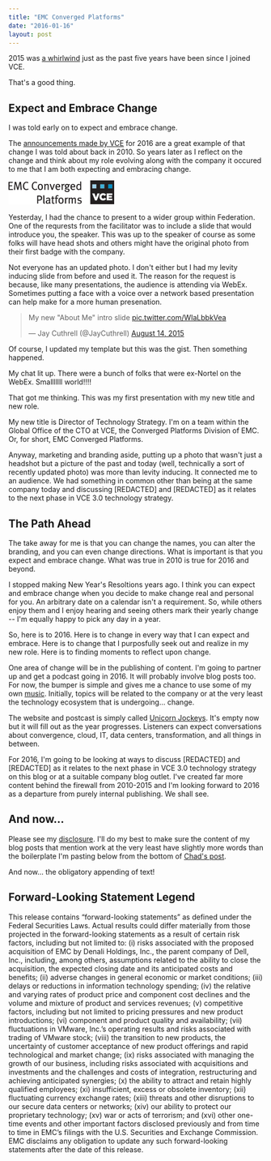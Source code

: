 ```yaml
---
title: "EMC Converged Platforms"
date: "2016-01-16"
layout: post
---
```


2015 was [a whirlwind](/blog/my-fifth-year-at-vce/) just as the past five years have been since I joined VCE.

That's a good thing.

Expect and Embrace Change
-------------------------

I was told early on to expect and embrace change.

The [announcements made by VCE](http://www.vce.com/about/media/news?id=tcm:20-36801) for 2016 are a great example of that change I was told about back in 2010. So years later as I reflect on the change and think about my role evolving along with the company it occured to me that I am both expecting and embracing change.

[![EMC Converged Platforms](/images/vce-logo-text.png "EMC Converged Platforms")](http://www.vce.com/about/media/news?id=tcm:20-36801)

Yesterday, I had the chance to present to a wider group within Federation. One of the requrests from the facilitator was to include a slide that would introduce you, the speaker. This was up to the speaker of course as some folks will have head shots and others might have the original photo from their first badge with the company. 

Not everyone has an updated photo. I don't either but I had my levity inducing slide from before and used it. The reason for the request is because, like many presentations, the audience is attending via WebEx. Sometimes putting a face with a voice over a network based presentation can help make for a more human presenation. 

<blockquote class="twitter-tweet" lang="en"><p lang="en" dir="ltr">My new &quot;About Me&quot; intro slide <a href="http://t.co/WIaLbbkVea">pic.twitter.com/WIaLbbkVea</a></p>&mdash; Jay Cuthrell (@JayCuthrell) <a href="https://twitter.com/JayCuthrell/status/632228790807060480">August 14, 2015</a></blockquote>
<script async src="//platform.twitter.com/widgets.js" charset="utf-8"></script>

Of course, I updated my template but this was the gist. Then something happened.

My chat lit up. There were a bunch of folks that were ex-Nortel on the WebEx. Smalllllll world!!!!

That got me thinking. This was my first presentation with my new title and new role.

My new title is Director of Technology Strategy. I'm on a team within the Global Office of the CTO at VCE, the Converged Platforms Division of EMC. Or, for short, EMC Converged Platforms.

Anyway, marketing and branding aside, putting up a photo that wasn't just a headshot but a picture of the past and today (well, technically a sort of recently updated photo) was more than levity inducing. It connected me to an audience. We had something in common other than being at the same company today and discussing [REDACTED] and [REDACTED] as it relates to the next phase in VCE 3.0 technology strategy.

The Path Ahead
--------------

The take away for me is that you can change the names, you can alter the branding, and you can even change directions. What is important is that you expect and embrace change. What was true in 2010 is true for 2016 and beyond.

I stopped making New Year's Resoltions years ago. I think you can expect and embrace change when you decide to make change real and personal for you. An arbitrary date on a calendar isn't a requirement. So, while others enjoy them and I enjoy hearing and seeing others mark their yearly change -- I'm equally happy to pick any day in a year.

So, here is to 2016. Here is to change in every way that I can expect and embrace. Here is to change that I purposfully seek out and realize in my new role. Here is to finding moments to reflect upon change.

One area of change will be in the publishing of content. I'm going to partner up and get a podcast going in 2016. It will probably involve blog posts too. For now, the bumper is simple and gives me a chance to use some of my own [music](/music/). Initially, topics will be related to the company or at the very least the technology ecosystem that is undergoing... change.

The website and postcast is simply called [Unicorn Jockeys](http://unicornjockeys.com/). It's empty now but it will fill out as the year progresses. Listeners can expect conversations about convergence, cloud, IT, data centers, transformation, and all things in between.

<script src="https://www.buzzsprout.com/51963/335053-unicorn-jockeys-bumper.js?player=small" type="text/javascript" charset="utf-8"></script>

For 2016, I'm going to be looking at ways to discuss [REDACTED] and [REDACTED] as it relates to the next phase in VCE 3.0 technology strategy on this blog or at a suitable company blog outlet. I've created far more content behind the firewall from 2010-2015 and I'm looking forward to 2016 as a departure from purely internal publishing. We shall see.

And now...
----------

Please see my [disclosure](/disclosure). I'll do my best to make sure the content of my blog posts that mention work at the very least have slightly more words than the boilerplate I'm pasting below from the bottom of [Chad's post](http://virtualgeek.typepad.com/virtual_geek/2016/01/platforms-end-game-for-it.html). 

And now... the obligatory appending of text! 

Forward-Looking Statement Legend
--------------------------------

This release contains “forward-looking statements” as defined under the Federal Securities Laws. Actual results could differ materially from those projected in the forward-looking statements as a result of certain risk factors, including but not limited to: (i) risks associated with the proposed acquisition of EMC by Denali Holdings, Inc., the parent company of Dell, Inc., including, among others, assumptions related to the ability to close the acquisition, the expected closing date and its anticipated costs and benefits; (ii) adverse changes in general economic or market conditions; (iii) delays or reductions in information technology spending; (iv) the relative and varying rates of product price and component cost declines and the volume and mixture of product and services revenues; (v) competitive factors, including but not limited to pricing pressures and new product introductions; (vi) component and product quality and availability; (vii) fluctuations in VMware, Inc.’s operating results and risks associated with trading of VMware stock; (viii) the transition to new products, the uncertainty of customer acceptance of new product offerings and rapid technological and market change; (ix) risks associated with managing the growth of our business, including risks associated with acquisitions and investments and the challenges and costs of integration, restructuring and achieving anticipated synergies; (x) the ability to attract and retain highly qualified employees; (xi) insufficient, excess or obsolete inventory; (xii) fluctuating currency exchange rates; (xiii) threats and other disruptions to our secure data centers or networks; (xiv) our ability to protect our proprietary technology; (xv) war or acts of terrorism; and (xvi) other one-time events and other important factors disclosed previously and from time to time in EMC’s filings with the U.S. Securities and Exchange Commission. EMC disclaims any obligation to update any such forward-looking statements after the date of this release.
